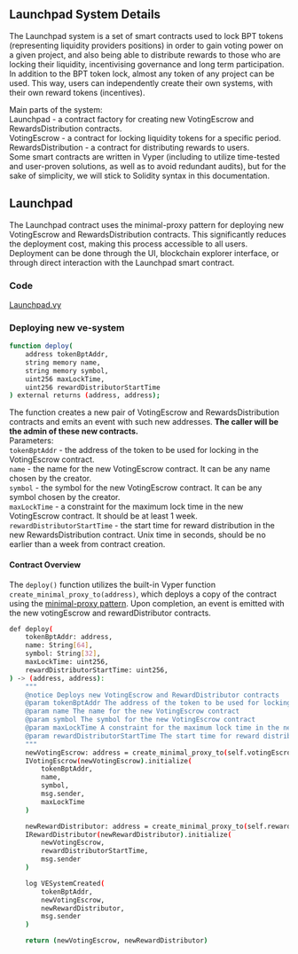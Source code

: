 ## Launchpad System Details

The Launchpad system is a set of smart contracts used to lock BPT tokens (representing liquidity providers positions) in order to gain voting power on a given project, and also being able to distribute rewards to those who are locking their liquidity, incentivising governance and long term participation.  
In addition to the BPT token lock, almost any token of any project can be used. This way, users can independently create their own systems, with their own reward tokens (incentives).

Main parts of the system:  
Launchpad - a contract factory for creating new VotingEscrow and RewardsDistribution contracts.  
VotingEscrow - a contract for locking liquidity tokens for a specific period.  
RewardsDistribution - a contract for distributing rewards to users.  
Some smart contracts are written in Vyper (including to utilize time-tested and user-proven solutions, as well as to avoid redundant audits), but for the sake of simplicity, we will stick to Solidity syntax in this documentation.  


## Launchpad
The Launchpad contract uses the minimal-proxy pattern for deploying new VotingEscrow and RewardsDistribution contracts. This significantly reduces the deployment cost, making this process accessible to all users. Deployment can be done through the UI, blockchain explorer interface, or through direct interaction with the Launchpad smart contract.


### Code  
[Launchpad.vy](../contracts/Launchpad.vy)

### Deploying new ve-system
```sh
function deploy(
    address tokenBptAddr,
    string memory name,
    string memory symbol,
    uint256 maxLockTime,
    uint256 rewardDistributorStartTime
) external returns (address, address);
```

The function creates a new pair of VotingEscrow and RewardsDistribution contracts and emits an event with such new addresses. **The caller will be the admin of these new contracts.**  
Parameters:  
`tokenBptAddr` - the address of the token to be used for locking in the VotingEscrow contract.  
`name` - the name for the new VotingEscrow contract. It can be any name chosen by the creator.  
`symbol` - the symbol for the new VotingEscrow contract. It can be any symbol chosen by the creator.  
`maxLockTime` - a constraint for the maximum lock time in the new VotingEscrow contract. It should be at least 1 week.  
`rewardDistributorStartTime` - the start time for reward distribution in the new RewardsDistribution contract. Unix time in seconds, should be no earlier than a week from contract creation.  

#### Contract Overview  
The `deploy()` function utilizes the built-in Vyper function `create_minimal_proxy_to(address)`, which deploys a copy of the contract using the [minimal-proxy pattern](https://eips.ethereum.org/EIPS/eip-1167). Upon completion, an event is emitted with the new votingEscrow and rewardDistributor contracts.  

```sh
def deploy(
    tokenBptAddr: address,
    name: String[64],
    symbol: String[32],
    maxLockTime: uint256,
    rewardDistributorStartTime: uint256,
) -> (address, address):
    """
    @notice Deploys new VotingEscrow and RewardDistributor contracts
    @param tokenBptAddr The address of the token to be used for locking
    @param name The name for the new VotingEscrow contract
    @param symbol The symbol for the new VotingEscrow contract
    @param maxLockTime A constraint for the maximum lock time in the new VotingEscrow contract
    @param rewardDistributorStartTime The start time for reward distribution
    """
    newVotingEscrow: address = create_minimal_proxy_to(self.votingEscrow)
    IVotingEscrow(newVotingEscrow).initialize(
        tokenBptAddr,
        name,
        symbol,
        msg.sender,
        maxLockTime
    )

    newRewardDistributor: address = create_minimal_proxy_to(self.rewardDistributor)
    IRewardDistributor(newRewardDistributor).initialize(
        newVotingEscrow,
        rewardDistributorStartTime,
        msg.sender
    )

    log VESystemCreated(
        tokenBptAddr,
        newVotingEscrow,
        newRewardDistributor,
        msg.sender
    )

    return (newVotingEscrow, newRewardDistributor)
```
